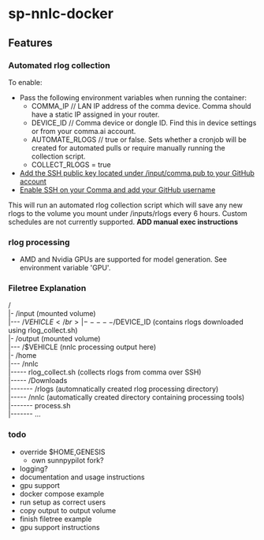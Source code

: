 # sp-nnlc-docker

## Features
### Automated rlog collection
To enable:
- Pass the following environment variables when running the container:
  - COMMA_IP  // LAN IP address of the comma device. Comma should have a static IP assigned in your router.
  - DEVICE_ID  // Comma device or dongle ID. Find this in device settings or from your comma.ai account.
  - AUTOMATE_RLOGS // true or false. Sets whether a cronjob will be created for automated pulls or require manually running the collection script.
  - COLLECT_RLOGS = true
- [Add the SSH public key located under /input/comma.pub to your GitHub account](https://docs.github.com/en/authentication/connecting-to-github-with-ssh/adding-a-new-ssh-key-to-your-github-account#adding-a-new-ssh-key-to-your-account)
- [Enable SSH on your Comma and add your GitHub username](https://docs.comma.ai/how-to/connect-to-comma/#ssh)

This will run an automated rlog collection script which will save any new rlogs to the volume you mount under /inputs/rlogs every 6 hours. Custom schedules are not currently supported.
**ADD manual exec instructions**

### rlog processing
- AMD and Nvidia GPUs are supported for model generation. See environment variable 'GPU'.

### Filetree Explanation
/</br>
|- /input (mounted volume)</br>
|--- /$VEHICLE</br>
|----- /$DEVICE_ID (contains rlogs downloaded using rlog_collect.sh)</br>
|- /output (mounted volume)</br>
|--- /$VEHICLE (nnlc processing output here)</br>
|- /home</br>
|--- /nnlc</br>
|----- rlog_collect.sh (collects rlogs from comma over SSH)</br>
|----- /Downloads</br>
|------- /rlogs (automnatically created rlog processing directory)</br>
|----- /nnlc (automatically created directory containing processing tools)</br>
|------- process.sh</br>
|------- ...


### todo
- override $HOME,GENESIS
  - own sunnpypilot fork?
- logging?
- documentation and usage instructions
- gpu support
- docker compose example
- run setup as correct users
- copy output to output volume
- finish filetree example
- gpu support instructions
